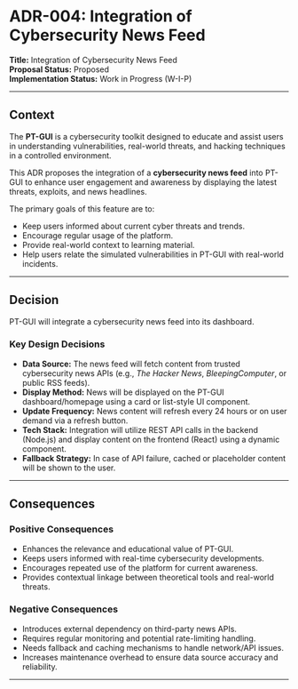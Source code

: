 # ADR-004: Integration of Cybersecurity News Feed

**Title:** Integration of Cybersecurity News Feed  
**Proposal Status:** Proposed  
**Implementation Status:** Work in Progress (W-I-P)

---

## Context

The **PT-GUI** is a cybersecurity toolkit designed to educate and assist users in understanding vulnerabilities, real-world threats, and hacking techniques in a controlled environment.

This ADR proposes the integration of a **cybersecurity news feed** into PT-GUI to enhance user engagement and awareness by displaying the latest threats, exploits, and news headlines.

The primary goals of this feature are to:

-   Keep users informed about current cyber threats and trends.
-   Encourage regular usage of the platform.
-   Provide real-world context to learning material.
-   Help users relate the simulated vulnerabilities in PT-GUI with real-world incidents.

---

## Decision

PT-GUI will integrate a cybersecurity news feed into its dashboard.

### Key Design Decisions

-   **Data Source:** The news feed will fetch content from trusted cybersecurity news APIs (e.g., _The Hacker News_, _BleepingComputer_, or public RSS feeds).
-   **Display Method:** News will be displayed on the PT-GUI dashboard/homepage using a card or list-style UI component.
-   **Update Frequency:** News content will refresh every 24 hours or on user demand via a refresh button.
-   **Tech Stack:** Integration will utilize REST API calls in the backend (Node.js) and display content on the frontend (React) using a dynamic component.
-   **Fallback Strategy:** In case of API failure, cached or placeholder content will be shown to the user.

---

## Consequences

### Positive Consequences

-   Enhances the relevance and educational value of PT-GUI.
-   Keeps users informed with real-time cybersecurity developments.
-   Encourages repeated use of the platform for current awareness.
-   Provides contextual linkage between theoretical tools and real-world threats.

### Negative Consequences

-   Introduces external dependency on third-party news APIs.
-   Requires regular monitoring and potential rate-limiting handling.
-   Needs fallback and caching mechanisms to handle network/API issues.
-   Increases maintenance overhead to ensure data source accuracy and reliability.

---
